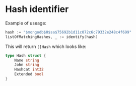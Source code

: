 # Hash identifier

Example of useage:
```go
hash := "$mongodb$0$sa$75692b1d11c072c6c79332e248c4f699"
listOfMatchingHashes, _ := identify(hash)
```

This will return `[]Hash` which looks like:
```go
type Hash struct {
	Name string
	John string
	Hashcat int32
	Extended bool
}
```
